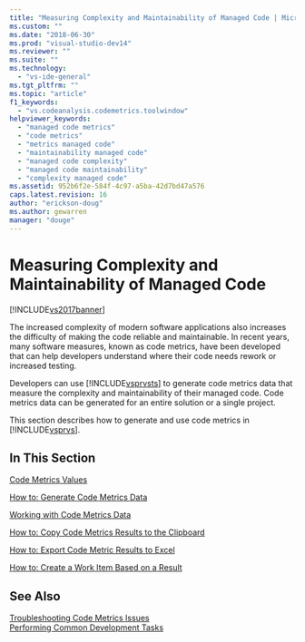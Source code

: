 ```yaml
---
title: "Measuring Complexity and Maintainability of Managed Code | Microsoft Docs"
ms.custom: ""
ms.date: "2018-06-30"
ms.prod: "visual-studio-dev14"
ms.reviewer: ""
ms.suite: ""
ms.technology: 
  - "vs-ide-general"
ms.tgt_pltfrm: ""
ms.topic: "article"
f1_keywords: 
  - "vs.codeanalysis.codemetrics.toolwindow"
helpviewer_keywords: 
  - "managed code metrics"
  - "code metrics"
  - "metrics managed code"
  - "maintainability managed code"
  - "managed code complexity"
  - "managed code maintainability"
  - "complexity managed code"
ms.assetid: 952b6f2e-584f-4c97-a5ba-42d7bd47a576
caps.latest.revision: 16
author: "erickson-doug"
ms.author: gewarren
manager: "douge"
---
```

# Measuring Complexity and Maintainability of Managed Code
[!INCLUDE[vs2017banner](../includes/vs2017banner.md)]

The increased complexity of modern software applications also increases the difficulty of making the code reliable and maintainable. In recent years, many software measures, known as code metrics, have been developed that can help developers understand where their code needs rework or increased testing.  
  
 Developers can use [!INCLUDE[vsprvsts](../includes/vsprvsts-md.md)] to generate code metrics data that measure the complexity and maintainability of their managed code. Code metrics data can be generated for an entire solution or a single project.  
  
 This section describes how to generate and use code metrics in [!INCLUDE[vsprvs](../includes/vsprvs-md.md)].  
  
## In This Section  
 [Code Metrics Values](../code-quality/code-metrics-values.md)  
  
 [How to: Generate Code Metrics Data](../code-quality/how-to-generate-code-metrics-data.md)  
  
 [Working with Code Metrics Data](../code-quality/working-with-code-metrics-data.md)  
  
 [How to: Copy Code Metrics Results to the Clipboard](http://msdn.microsoft.com/en-us/bce8fa29-e39c-4855-aab9-8346257657c5)  
  
 [How to: Export Code Metric Results to Excel](http://msdn.microsoft.com/en-us/affc08f3-24e5-446d-9076-bf517663e582)  
  
 [How to: Create a Work Item Based on a Result](http://msdn.microsoft.com/en-us/9016393b-b5a3-4d6b-ab6d-f80bafafc0da)  
  
## See Also  
 [Troubleshooting Code Metrics Issues](../code-quality/troubleshooting-code-metrics-issues.md)   
 [Performing Common Development Tasks](http://msdn.microsoft.com/en-us/4cd9702a-1e21-4f2d-8e86-e1be4bc74f0b)



